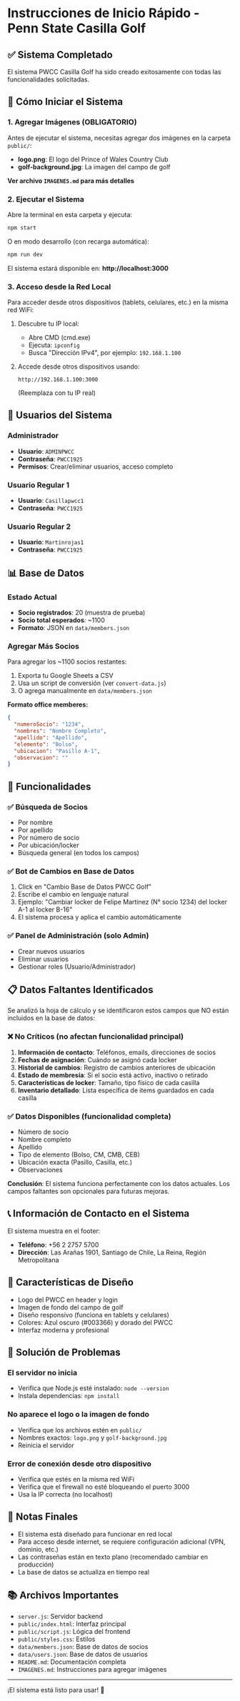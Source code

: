# Instrucciones de Inicio Rápido - Penn State  Casilla Golf

## ✅ Sistema Completado

El sistema PWCC Casilla Golf ha sido creado exitosamente con todas las funcionalidades solicitadas.

## 🚀 Cómo Iniciar el Sistema

### 1. Agregar Imágenes (OBLIGATORIO)

Antes de ejecutar el sistema, necesitas agregar dos imágenes en la carpeta `public/`:

- **logo.png**: El logo del Prince of Wales Country Club
- **golf-background.jpg**: La imagen del campo de golf

**Ver archivo `IMAGENES.md` para más detalles**

### 2. Ejecutar el Sistema

Abre la terminal en esta carpeta y ejecuta:

```bash
npm start
```

O en modo desarrollo (con recarga automática):
```bash
npm run dev
```

El sistema estará disponible en: **http://localhost:3000**

### 3. Acceso desde la Red Local

Para acceder desde otros dispositivos (tablets, celulares, etc.) en la misma red WiFi:

1. Descubre tu IP local:
   - Abre CMD (cmd.exe)
   - Ejecuta: `ipconfig`
   - Busca "Dirección IPv4", por ejemplo: `192.168.1.100`

2. Accede desde otros dispositivos usando:
   ```
   http://192.168.1.100:3000
   ```
   (Reemplaza con tu IP real)

## 🔐 Usuarios del Sistema

### Administrador
- **Usuario**: `ADMINPWCC`
- **Contraseña**: `PWCC1925`
- **Permisos**: Crear/eliminar usuarios, acceso completo

### Usuario Regular 1
- **Usuario**: `Casillapwcc1`
- **Contraseña**: `PWCC1925`

### Usuario Regular 2
- **Usuario**: `Martinrojas1`
- **Contraseña**: `PWCC1925`

## 📊 Base de Datos

### Estado Actual
- **Socio registrados**: 20 (muestra de prueba)
- **Socio total esperados**: ~1100
- **Formato**: JSON en `data/members.json`

### Agregar Más Socios

Para agregar los ~1100 socios restantes:

1. Exporta tu Google Sheets a CSV
2. Usa un script de conversión (ver `convert-data.js`)
3. O agrega manualmente en `data/members.json`

**Formato office memberes:**
```json
{
  "numeroSocio": "1234",
  "nombres": "Nombre Completo",
  "apellido": "Apellido",
  "elemento": "Bolso",
  "ubicacion": "Pasillo A-1",
  "observacion": ""
}
```

## 🎯 Funcionalidades

### ✅ Búsqueda de Socios
- Por nombre
- Por apellido
- Por número de socio
- Por ubicación/locker
- Búsqueda general (en todos los campos)

### ✅ Bot de Cambios en Base de Datos
1. Click en "Cambio Base de Datos PWCC Golf"
2. Escribe el cambio en lenguaje natural
3. Ejemplo: "Cambiar locker de Felipe Martinez (N° socio 1234) del locker A-1 al locker B-16"
4. El sistema procesa y aplica el cambio automáticamente

### ✅ Panel de Administración (solo Admin)
- Crear nuevos usuarios
- Eliminar usuarios
- Gestionar roles (Usuario/Administrador)

## 📋 Datos Faltantes Identificados

Se analizó la hoja de cálculo y se identificaron estos campos que NO están incluidos en la base de datos:

### ❌ No Críticos (no afectan funcionalidad principal)
1. **Información de contacto**: Teléfonos, emails, direcciones de socios
2. **Fechas de asignación**: Cuándo se asignó cada locker
3. **Historial de cambios**: Registro de cambios anteriores de ubicación
4. **Estado de membresía**: Si el socio está activo, inactivo o retirado
5. **Características de locker**: Tamaño, tipo físico de cada casilla
6. **Inventario detallado**: Lista específica de items guardados en cada casilla

### ✅ Datos Disponibles (funcionalidad completa)
- Número de socio
- Nombre completo
- Apellido
- Tipo de elemento (Bolso, CM, CMB, CEB)
- Ubicación exacta (Pasillo, Casilla, etc.)
- Observaciones

**Conclusión**: El sistema funciona perfectamente con los datos actuales. Los campos faltantes son opcionales para futuras mejoras.

## 📞 Información de Contacto en el Sistema

El sistema muestra en el footer:
- **Teléfono**: +56 2 2757 5700
- **Dirección**: Las Arañas 1901, Santiago de Chile, La Reina, Región Metropolitana

## 🎨 Características de Diseño

- Logo del PWCC en header y login
- Imagen de fondo del campo de golf
- Diseño responsivo (funciona en tablets y celulares)
- Colores: Azul oscuro (#003366) y dorado del PWCC
- Interfaz moderna y profesional

## 🔧 Solución de Problemas

### El servidor no inicia
- Verifica que Node.js esté instalado: `node --version`
- Instala dependencias: `npm install`

### No aparece el logo o la imagen de fondo
- Verifica que los archivos estén en `public/`
- Nombres exactos: `logo.png` y `golf-background.jpg`
- Reinicia el servidor

### Error de conexión desde otro dispositivo
- Verifica que estés en la misma red WiFi
- Verifica que el firewall no esté bloqueando el puerto 3000
- Usa la IP correcta (no localhost)

## 📝 Notas Finales

- El sistema está diseñado para funcionar en red local
- Para acceso desde internet, se requiere configuración adicional (VPN, dominio, etc.)
- Las contraseñas están en texto plano (recomendado cambiar en producción)
- La base de datos se actualiza en tiempo real

## 📚 Archivos Importantes

- `server.js`: Servidor backend
- `public/index.html`: Interfaz principal
- `public/script.js`: Lógica del frontend
- `public/styles.css`: Estilos
- `data/members.json`: Base de datos de socios
- `data/users.json`: Base de datos de usuarios
- `README.md`: Documentación completa
- `IMAGENES.md`: Instrucciones para agregar imágenes

---

¡El sistema está listo para usar! 🎉

